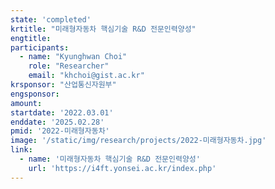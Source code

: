 ```yaml
---
state: 'completed'
krtitle: "미래형자동차 핵심기술 R&D 전문인력양성"
engtitle: 
participants: 
  - name: "Kyunghwan Choi"
    role: "Researcher"
    email: "khchoi@gist.ac.kr"
krsponsor: "산업통신자원부"
engsponsor: 
amount: 
startdate: '2022.03.01'
enddate: '2025.02.28'
pmid: '2022-미래형자동차'
image: '/static/img/research/projects/2022-미래형자동차.jpg'
link: 
  - name: '미래형자동차 핵심기술 R&D 전문인력양성'
    url: 'https://i4ft.yonsei.ac.kr/index.php'
---
```

